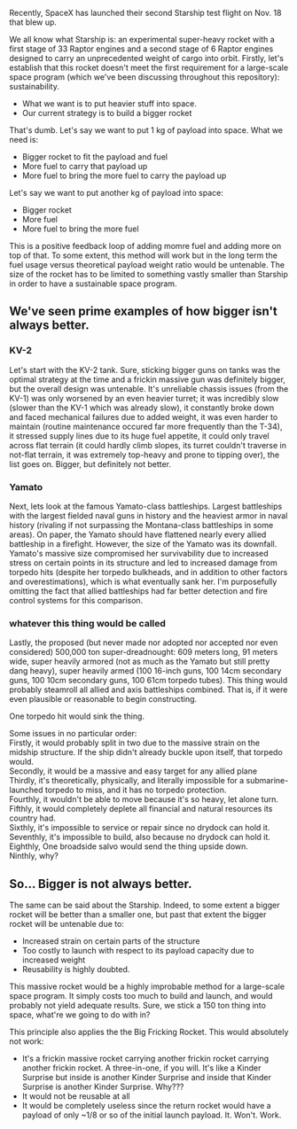 Recently, SpaceX has launched their second Starship test flight on Nov. 18 that blew up. 

We all know what Starship is: an experimental super-heavy rocket with a first stage of 33 Raptor engines and a second stage of 6 Raptor engines designed to carry an unprecedented weight of cargo into orbit.
Firstly, let's establish that this rocket doesn't meet the first requirement for a large-scale space program (which we've been discussing throughout this repository): sustainability. 

- What we want is to put heavier stuff into space.
- Our current strategy is to build a bigger rocket

That's dumb.
Let's say we want to put 1 kg of payload into space. What we need is:
- Bigger rocket to fit the payload and fuel
- More fuel to carry that payload up
- More fuel to bring the more fuel to carry the payload up

Let's say we want to put another kg of payload into space:
- Bigger rocket
- More fuel
- More fuel to bring the more fuel

This is a positive feedback loop of adding momre fuel and adding more on top of that. To some extent, this method will work but in the long term the fuel usage versus theoretical payload weight ratio would be untenable. The size of the rocket has to be limited to something vastly smaller than Starship in order to have a sustainable space program.

## We've seen prime examples of how bigger isn't always better. 
### KV-2
Let's start with the KV-2 tank. Sure, sticking bigger guns on tanks was the optimal strategy at the time and a frickin massive gun was definitely bigger, but the overall design was untenable. It's unreliable chassis issues (from the KV-1) was only worsened by an even heavier turret; it was incredibly slow (slower than the KV-1 which was already slow), it constantly broke down and faced mechanical failures due to added weight, it was even harder to maintain (routine maintenance occured far more frequently than the T-34), it stressed supply lines due to its huge fuel appetite, it could only travel across flat terrain (it could hardly climb slopes, its turret couldn't traverse in not-flat terrain, it was extremely top-heavy and prone to tipping over), the list goes on. Bigger, but definitely not better.

### Yamato
Next, lets look at the famous Yamato-class battleships. Largest battleships with the largest fielded naval guns in history and the heaviest armor in naval history (rivaling if not surpassing the Montana-class battleships in some areas). On paper, the Yamato should have flattened nearly every allied battleship in a firefight. However, the size of the Yamato was its downfall. Yamato's massive size compromised her survivability due to increased stress on certain points in its structure and led to increased damage from torpedo hits (despite her torpedo bulkheads, and in addition to other factors and overestimations), which is what eventually sank her. I'm purposefully omitting the fact that allied battleships had far better detection and fire control systems for this comparison.

### whatever this thing would be called
Lastly, the proposed (but never made nor adopted nor accepted nor even considered) 500,000 ton super-dreadnought: 609 meters long, 91 meters wide, super heavily armored (not as much as the Yamato but still pretty dang heavy), super heavily armed (100 16-inch guns, 100 14cm secondary guns, 100 10cm secondary guns, 100 61cm torpedo tubes). This thing would probably steamroll all allied and axis battleships combined. That is, if it were even plausible or reasonable to begin constructing. 

One torpedo hit would sink the thing.

Some issues in no particular order: <br />
Firstly, it would probably split in two due to the massive strain on the midship structure. If the ship didn't already buckle upon itself, that torpedo would. <br />
Secondly, it would be a massive and easy target for any allied plane <br />
Thirdly, it's theoretically, physically, and literally impossible for a submarine-launched torpedo to miss, and it has no torpedo protection. <br />
Fourthly, it wouldn't be able to move because it's so heavy, let alone turn. <br />
Fifthly, it would completely deplete all financial and natural resources its country had. <br />
Sixthly, it's impossible to service or repair since no drydock can hold it. <br />
Seventhly, it's impossible to build, also because no drydock can hold it. <br />
Eighthly, One broadside salvo would send the thing upside down. <br />
Ninthly, why? <br />

## So... Bigger is not always better.

The same can be said about the Starship. Indeed, to some extent a bigger rocket will be better than a smaller one, but past that extent the bigger rocket will be untenable due to:
- Increased strain on certain parts of the structure
- Too costly to launch with respect to its payload capacity due to increased weight
- Reusability is highly doubted.

This massive rocket would be a highly improbable method for a large-scale space program. It simply costs too much to build and launch, and would probably not yield adequate results. Sure, we stick a 150 ton thing into space, what're we going to do with in?

This principle also applies the the Big Fricking Rocket. This would absolutely not work:
- It's a frickin massive rocket carrying another frickin rocket carrying another frickin rocket. A three-in-one, if you will. It's like a Kinder Surprise but inside is another Kinder Surprise and inside that Kinder Surprise is another Kinder Surprise. Why???
- It would not be reusable at all
- It would be completely useless since the return rocket would have a payload of only ~1/8 or so of the initial launch payload.
It. Won't. Work.
